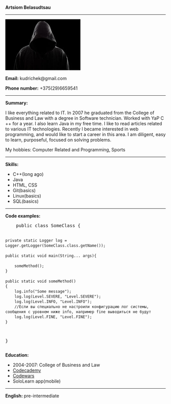 <p><strong>Artsiom Belasudtsau</strong></p><hr>
<img src = "/assets/images/photo.png" alt = "my photo">
<p><strong>Email:</strong> kudrichek@gmail.com</p>
<p><strong>Phone number:</strong> +375(29)6659541</p><hr>

<p><strong>Summary:</strong></p>
<p>I like everything related to IT. In 2007 he graduated from the College of Business and Law with a degree in Software technician.
Worked with YaP C ++ for a year. I also learn Java in my free time. I like to read articles related to various IT technologies.
Recently I became interested in web programming, and would like to start a career in this area. I am diligent, easy to learn, purposeful, focused on solving problems.</p>
<p>My hobbies: Computer Related and Programming, Sports</p><hr>

<p><strong>Skills:</strong></p>
<p>
<ul>
  <li>C++(long ago)</li>
  <li>Java</li>
  <li>HTML, CSS</li>
  <li>Git(basics)</li>
  <li>Linux(basics)</li> 
  <li>SQL(basics)</li>
</ul>
</p>
<hr>

<p><strong>Code examples:</strong>
  <p>
    <pre>
    public class SomeClass {

    private static Logger log = Logger.getLogger(SomeClass.class.getName());

    public static void main(String... args){

        someMethod();
    }

    public static void someMethod()
    {
        log.info("Some message");
        log.log(Level.SEVERE, "Level.SEVERE");
        log.log(Level.INFO, "Level.INFO");
        //Если вы специально не настроили конфигурацию лог системы, сообщения с уровнем ниже info, например fine выводиться не будут
        log.log(Level.FINE, "Level.FINE");
    }
}
</pre>
</p>

<p><strong>Education:</strong></p>
<p>
  <ul>
    <li>2004-2007: College of Business and Law</li>
    <li><a href = "https://www.codecademy.com/profiles/kudri">Codecademy</a></li>
    <li><a href = "https://www.codewars.com/users/Kraken02">Codewars</a></li>
    <li>SoloLearn app(mobile)</li>
  </ul>
</p>
<hr>

<p><strong>English: </strong>pre-intermediate</p>

